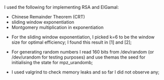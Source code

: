 I used the following for implementing RSA and ElGamal:    
- Chinese Remainder Theorem (CRT)                      
- sliding window exponentiation         
- Montgomery multiplication in exponentiation

* For the sliding window exponentiation, I picked k=6 to be the window size for 
optimal efficiency; I found this result in [1] and [2];

* For generating random numbers I read 160 bits from /dev/random 
(or /dev/urandom for testing purposes) and use themas the seed for initialising 
the state for mpz_urandomb; 

* I used valgrind to check memory leaks and so far I did not observe any;
